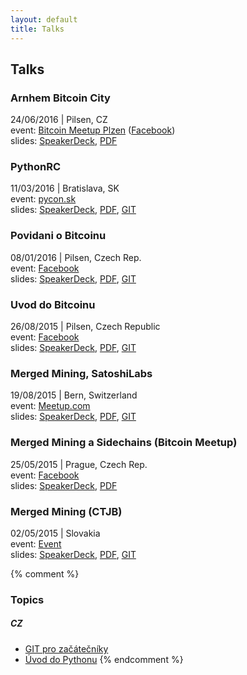```yaml
---
layout: default
title: Talks
---
```


## Talks

<div id="bitcoin-plzen-6">
<h3>Arnhem Bitcoin City</h3>
<p>24/06/2016 | Pilsen, CZ
<br>event: <a href="http://bitcoinplzen.cz">Bitcoin Meetup Plzen</a>
(<a href="https://www.facebook.com/events/544249079094264">Facebook</a>)
<br>slides: <a href="https://speakerdeck.com/ondrejsika/arnhem-bitcoin-city">SpeakerDeck</a>,
<a href="https://speakerd.s3.amazonaws.com/presentations/0b3b5e7b8c2c459aa0e26ab8e9bc7fcb/Arnhem_Bitcoin_City__2_.pdf">PDF</a>
</p>
</div>

<div id="pyconsk-2016">
<h3>PythonRC</h3>
<p>11/03/2016 | Bratislava, SK
<br>event: <a href="https://pycon.sk">pycon.sk</a>
<br>slides: <a href="https://speakerdeck.com/ondrejsika/pythonrc-pyconsk-2016">SpeakerDeck</a>,
<a href="https://speakerd.s3.amazonaws.com/presentations/e0e6bba0a4254909ae860797da6f5496/Ondrej_Sika__PythonRC__slides.pdf">PDF</a>,
<a href="https://github.com/ondrejsika/pythonrc-slides">GIT</a>
</p>
</div>

<div id="bitcoin-pilsen-2016">
<h3>Povidani o Bitcoinu</h3>
<p>08/01/2016 | Pilsen, Czech Rep.
<br>event: <a href="https://www.facebook.com/events/1541402356172148/">Facebook</a>
<br>slides: <a href="https://speakerdeck.com/ondrejsika/uvod-do-bitcoinu-perfect-world">SpeakerDeck</a>,
<a href="https://speakerd.s3.amazonaws.com/presentations/e10e164b7f6742be83e9efe5f9267058/Ondrej_Sika__Bitcoin_Intro__slides.pdf">PDF</a>,
<a href="https://github.com/ondrejsika/uvod-do-bitcoinu-slides">GIT</a>
</p>
</div>

<div id="bitcoin-pilsen-2015">
<h3>Uvod do Bitcoinu</h3>
<p>26/08/2015 | Pilsen, Czech Republic
<br>event: <a href="https://www.facebook.com/events/1587922088138594/">Facebook</a>
<br>slides: <a href="https://speakerdeck.com/ondrejsika/uvod-do-bitcoinu-plzen">SpeakerDeck</a>,
<a href="https://speakerd.s3.amazonaws.com/presentations/fe5a08e0c75248ffbcf6bf914b3dad79/Ondrej_Sika__Bitcoin_Intro__slides.pdf">PDF</a>,
<a href="https://github.com/ondrejsika/uvod-do-bitcoinu-slides/tree/seraf2015">GIT</a>
</p>
</div>

<div id="bitcoin-bern-2015">
<h3>Merged Mining, SatoshiLabs</h3>
<p>19/08/2015 | Bern, Switzerland
<br>event: <a href="http://www.meetup.com/Bitcoin-Meetup-Switzerland/events/224257387/">Meetup.com</a>
<br>slides: <a href="https://speakerdeck.com/ondrejsika/merged-mining-satoshilabs-bern">SpeakerDeck</a>,
<a href="https://speakerd.s3.amazonaws.com/presentations/278e757a848a4e4480a456e90137fbd7/Ondrej_Sika__Merged_Mining_Bern__slides.pdf">PDF</a>,
<a href="https://github.com/ondrejsika/merged-mining-satoshilabs-slides/tree/bern2015">GIT</a>
</p>
</div>

<div>
<h3>Merged Mining a Sidechains (Bitcoin Meetup)</h3>
<p>25/05/2015 | Prague, Czech Rep.
<br>event: <a href="https://www.facebook.com/events/100799940255426/">Facebook</a>
<br>slides: <a href="https://speakerdeck.com/ondrejsika/merged-mining-a-sidechains-bitcoin-meetup">SpeakerDeck</a>,
<a href="https://speakerd.s3.amazonaws.com/presentations/667b7f7262834fd3bb2b45e493b822ce/merged_mining_sidechains.pdf">PDF</a>
</p>
</div>

<div id="ctjb-2015">
<h3>Merged Mining (CTJB)</h3>
<p>02/05/2015 | Slovakia
<br>event: <a href="http://ctjb.net/2015">Event</a>
<br>slides: <a href="https://speakerdeck.com/ondrejsika/merged-mining-ctjb">SpeakerDeck</a>,
<a href="http://drive.ondrejsika.com/talks/2015/merged-mining-ctjb/Ondrej_Sika__Merged_Mining__slides.pdf">PDF</a>,
<a href="https://github.com/ondrejsika/merged-mining-slides/tree/ctjb">GIT</a>
</p>
</div>

<script>
if(window.location.hash) {
    hash = window.location.hash.slice(1);
    row = document.getElementById(hash);
    row.style.backgroundColor = '#DDDDDD';
}
</script>


{% comment %}
### Topics

##### CZ

* [GIT pro začátečníky](git-pro-zacatecniky-cz.html)
* [Úvod do Pythonu](uvod-do-pytonu-cz.html)
{% endcomment %}

